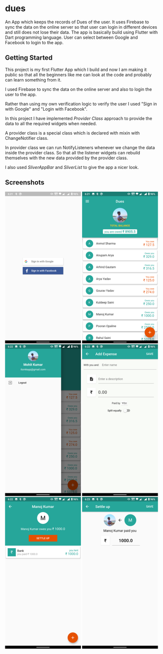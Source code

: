# dues

An App which keeps the records of Dues of the user. It uses Firebase to sync the data on the online server so that user can login in different devices and still does not lose their data. The app is basically build using Flutter with Dart programming language. User can select between Google and Facebook to login to the app. 

## Getting Started

This project is my first Flutter App which I build and now I am making it public so that all the beginners like me can look at the code and probably can learn something from it. 

I used Firebase to sync the data on the online server and also to login the user to the app. 

Rather than using my own verification logic to verify the user I used "Sign in with Google" and "Login with Facebook". 

In this project I have implemented *Provider Class* approach to provide the data to all the required widgets when needed.

A provider class is a special class which is declared with mixin with ChangeNotifier class.

In provider class we can run NotifyListeners whenever we change the data inside the provider class. So that all the listener widgets can rebuild themselves with the new data provided by the provider class.

I also used *SliverAppBar* and *SliverList* to give the app a nicer look.


## Screenshots

<p align="start">
  <img src="https://github.com/itsmkay/DuesAppUsingFlutter/raw/master/screenshots/login_screen.png" width="250" length="600" title="Login Screen">
  <img src="https://github.com/itsmkay/DuesAppUsingFlutter/raw/master/screenshots/home_screen.png" width="250" length="600" title="Home Screen">
  <img src="https://github.com/itsmkay/DuesAppUsingFlutter/raw/master/screenshots/drawer.png" width="250" length="600" title="Drawer Screen">
  <img src="https://github.com/itsmkay/DuesAppUsingFlutter/raw/master/screenshots/add_screen.png" width="250" length="600" title="Add Expense Screen">
  <img src="https://github.com/itsmkay/DuesAppUsingFlutter/raw/master/screenshots/account_screen.png" width="250" length="600" title="Account Screen">
  <img src="https://github.com/itsmkay/DuesAppUsingFlutter/raw/master/screenshots/settle_up_screen.png" width="250" length="600" title="Settle up Screen">
</p>
